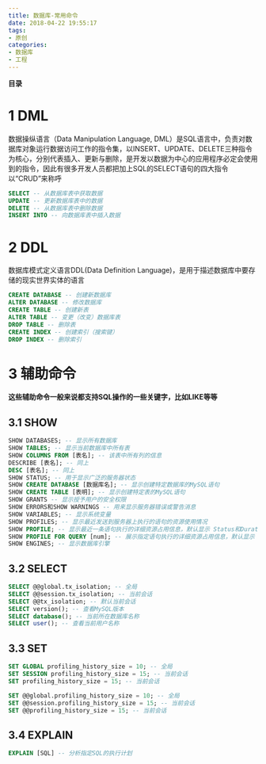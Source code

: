 ```yaml
---
title: 数据库-常用命令
date: 2018-04-22 19:55:17
tags: 
- 原创
categories: 
- 数据库
- 工程
---
```


__目录__

<!-- toc -->
<!--more-->

# 1 DML

数据操纵语言（Data Manipulation Language, DML）是SQL语言中，负责对数据库对象运行数据访问工作的指令集，以INSERT、UPDATE、DELETE三种指令为核心，分别代表插入、更新与删除，是开发以数据为中心的应用程序必定会使用到的指令，因此有很多开发人员都把加上SQL的SELECT语句的四大指令以“CRUD”来称呼

```SQL
SELECT -- 从数据库表中获取数据
UPDATE -- 更新数据库表中的数据
DELETE -- 从数据库表中删除数据
INSERT INTO -- 向数据库表中插入数据
```

# 2 DDL

数据库模式定义语言DDL(Data Definition Language)，是用于描述数据库中要存储的现实世界实体的语言

```SQL
CREATE DATABASE -- 创建新数据库
ALTER DATABASE -- 修改数据库
CREATE TABLE -- 创建新表
ALTER TABLE -- 变更（改变）数据库表
DROP TABLE -- 删除表
CREATE INDEX -- 创建索引（搜索键）
DROP INDEX -- 删除索引
```

# 3 辅助命令

__这些辅助命令一般来说都支持SQL操作的一些关键字，比如LIKE等等__

## 3.1 SHOW

```SQL
SHOW DATABASES; -- 显示所有数据库
SHOW TABLES; -- 显示当前数据库中所有表
SHOW COLUMNS FROM [表名]; -- 该表中所有列的信息
DESCRIBE [表名]; -- 同上
DESC [表名]; -- 同上
SHOW STATUS; -- 用于显示广泛的服务器状态
SHOW CREATE DATABASE [数据库名]; -- 显示创建特定数据库的MySQL语句
SHOW CREATE TABLE [表明]; -- 显示创建特定表的MySQL语句
SHOW GRANTS -- 显示授予用户的安全权限
SHOW ERRORS和SHOW WARNINGS -- 用来显示服务器错误或警告消息
SHOW VARIABLES; -- 显示系统变量
SHOW PROFILES; -- 显示最近发送到服务器上执行的语句的资源使用情况
SHOW PROFILE; -- 显示最近一条语句执行的详细资源占用信息，默认显示 Status和Duration两列
SHOW PROFILE FOR QUERY [num]; -- 展示指定语句执行的详细资源占用信息，默认显示 Status和Duration两列
SHOW ENGINES; -- 显示数据库引擎
```

## 3.2 SELECT

```SQL
SELECT @@global.tx_isolation; -- 全局
SELECT @@session.tx_isolation; -- 当前会话
SELECT @@tx_isolation; -- 默认当前会话
SELECT version(); -- 查看MySQL版本
SELECT database(); -- 当前所在数据库名称
SELECT user(); -- 查看当前用户名称
```

## 3.3 SET

```SQL
SET GLOBAL profiling_history_size = 10; -- 全局
SET SESSION profiling_history_size = 15; -- 当前会话
SET profiling_history_size = 15; -- 当前会话

SET @@global.profiling_history_size = 10; -- 全局
SET @@session.profiling_history_size = 15; -- 当前会话
SET @@profiling_history_size = 15; -- 当前会话
```

## 3.4 EXPLAIN

```SQL
EXPLAIN [SQL] -- 分析指定SQL的执行计划
```
